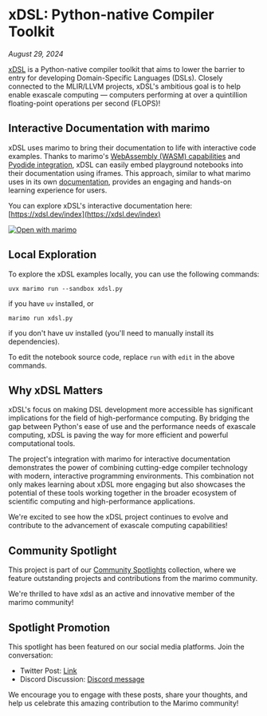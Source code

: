 # xDSL: Python-native Compiler Toolkit

*August 29, 2024*

[xDSL](https://xdsl.dev/) is a Python-native compiler toolkit that aims to lower the barrier to entry for developing Domain-Specific Languages (DSLs). Closely connected to the MLIR/LLVM projects, xDSL's ambitious goal is to help enable exascale computing — computers performing at over a quintillion floating-point operations per second (FLOPS)!

## Interactive Documentation with marimo

xDSL uses marimo to bring their documentation to life with interactive code examples. Thanks to marimo's [WebAssembly (WASM) capabilities](https://docs.marimo.io/guides/wasm.html#creating-and-sharing-wasm-notebooks) and [Pyodide integration](https://marimo.io/blog/newsletter-2), xDSL can easily embed playground notebooks into their documentation using iframes. This approach, similar to what marimo uses in its own [documentation](https://docs.marimo.io/), provides an engaging and hands-on learning experience for users.

You can explore xDSL's interactive documentation here: [https://xdsl.dev/index](https://xdsl.dev/index)

[![Open with marimo](https://marimo.io/shield.svg)](https://marimo.io/@haleshot/notebook-3juvpw)

## Local Exploration

To explore the xDSL examples locally, you can use the following commands:

```shell
uvx marimo run --sandbox xdsl.py
```

if you have `uv` installed, or

```shell
marimo run xdsl.py
```

if you don't have uv installed (you'll need to manually install its dependencies).

To edit the notebook source code, replace `run` with `edit` in the above commands.

## Why xDSL Matters

xDSL's focus on making DSL development more accessible has significant implications for the field of high-performance computing. By bridging the gap between Python's ease of use and the performance needs of exascale computing, xDSL is paving the way for more efficient and powerful computational tools.

The project's integration with marimo for interactive documentation demonstrates the power of combining cutting-edge compiler technology with modern, interactive programming environments. This combination not only makes learning about xDSL more engaging but also showcases the potential of these tools working together in the broader ecosystem of scientific computing and high-performance applications.

We're excited to see how the xDSL project continues to evolve and contribute to the advancement of exascale computing capabilities!

## Community Spotlight

This project is part of our [Community Spotlights](https://marimo.io/c/@spotlights/community-spotlights) collection, where we feature outstanding projects and contributions from the marimo community.

We're thrilled to have xdsl as an active and innovative member of the marimo community!

## Spotlight Promotion

This spotlight has been featured on our social media platforms. Join the conversation:

- Twitter Post: [Link](https://x.com/marimo_io/status/1829209846174105826)
- Discord Discussion: [Discord message](https://discord.com/channels/1059888774789730424/1268639867898695761/1278770178259292251)

We encourage you to engage with these posts, share your thoughts, and help us celebrate this amazing contribution to the Marimo community!
